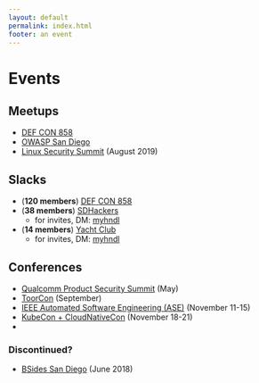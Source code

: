 ```yaml
---
layout: default
permalink: index.html
footer: an event
---
```


# Events

## Meetups

* [DEF CON 858](https://www.dc858.org/)
* [OWASP San Diego](https://www.owasp.org/index.php/SanDiego)
* [Linux Security Summit](http://blog.namei.org/2019/05/21/linux-security-summit-2019-north-america-cfp-oss-early-bird-registration/) (August 2019)

## Slacks

* (**120 members**) [DEF CON 858](https://defconsd.slack.com)
* (**38 members**) [SDHackers](https://sdhackers.slack.com)
  * for invites, DM: [myhndl](https://twitter.com/myhndl)
* (**14 members**) [Yacht Club](https://sd1337.slack.com)
  * for invites, DM: [myhndl](https://twitter.com/myhndl)

## Conferences

* [Qualcomm Product Security Summit](https://www.qualcomm.com/company/product-security/resources) (May)
* [ToorCon](https://sandiego.toorcon.net/) (September)
* [IEEE Automated Software Engineering (ASE)](https://2019.ase-conferences.org/home) (November 11-15)
* [KubeCon + CloudNativeCon](https://events.linuxfoundation.org/events/kubecon-cloudnativecon-north-america-2019/) (November 18-21)
* 

### Discontinued?

* [BSides San Diego](http://www.bsidessd.org/) (June 2018)
